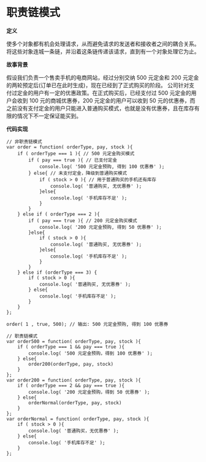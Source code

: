 # 职责链模式

**定义**

使多个对象都有机会处理请求，从而避免请求的发送者和接收者之间的耦合关系。将这些对象连城一条链，并沿着这条链传递该请求，直到有一个对象处理它为止。

**故事背景**

假设我们负责一个售卖手机的电商网站，经过分别交纳 500 元定金和 200 元定金的两轮预定后(订单已在此时生成)，现在已经到了正式购买的阶段。
公司针对支付过定金的用户有一定的优惠政策。在正式购买后，已经支付过 500 元定金的用 户会收到 100 元的商城优惠券，200 元定金的用户可以收到 50 元的优惠券，而之前没有支付定金的用户只能进入普通购买模式，也就是没有优惠券，且在库存有限的情况下不一定保证能买到。

**代码实现**

```
// 非职责链模式
var order = function( orderType, pay, stock ){
    if ( orderType === 1 ){ // 500 元定金购买模式
        if ( pay === true ){ // 已支付定金
            console.log( '500 元定金预购, 得到 100 优惠券' );
        } else{ // 未支付定金，降级到普通购买模式
            if ( stock > 0 ){ // 用于普通购买的手机还有库存
                console.log( '普通购买, 无优惠券' );
            }else{
                console.log( '手机库存不足' );
            }
        }
    } else if ( orderType === 2 ){
        if ( pay === true ){ // 200 元定金购买模式
            console.log( '200 元定金预购, 得到 50 优惠券' );
        }else{
            if ( stock > 0 ){
                console.log( '普通购买, 无优惠券' );
            }else{
                console.log( '手机库存不足' );
            }
        }
    } else if (orderType === 3) {
        if ( stock > 0 ){
            console.log( '普通购买, 无优惠券' );
        } else{
            console.log( '手机库存不足' );
        }
    }
};

order( 1 , true, 500); // 输出: 500 元定金预购, 得到 100 优惠券
```

```
// 职责链模式
var order500 = function( orderType, pay, stock ){
    if ( orderType === 1 && pay === true ){
        console.log( '500 元定金预购，得到 100 优惠券' );
    } else{
        order200(orderType, pay, stock)
    }
};
var order200 = function( orderType, pay, stock ){
    if ( orderType === 2 && pay === true ){
        console.log( '200 元定金预购，得到 50 优惠券' );
    } else{
        orderNormal(orderType, pay, stock)
    }
};
var orderNormal = function( orderType, pay, stock ){
    if ( stock > 0 ){
        console.log( '普通购买，无优惠券' );
    } else{
        console.log( '手机库存不足' );
    }
};
```
